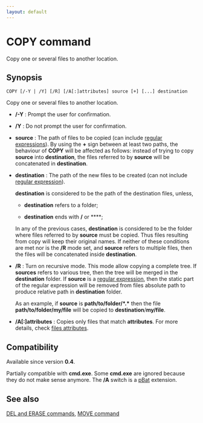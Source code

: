 ```yaml
---
layout: default
---
```

# COPY command

Copy one or several files to another location.

## Synopsis

    COPY [/-Y | /Y] [/R] [/A[:]attributes] source [+] [...] destination

Copy one or several files to another location.

* **/-Y** : Prompt the user for confirmation.

* **/Y** : Do not prompt the user for confirmation.

* **source** : The path of files to be copied \(can include [regular 
  expressions](spec/regexp)\). By using the **+** sign between at least two 
  paths, the behaviour of **COPY** will be affected as follows: instead of 
  trying to copy **source** into **destination**, the files referred to by 
  **source** will be concatenated in **destination**.

* **destination** : The path of the new files to be created \(can not include 
  [regular expression](spec/regexp)\).

  **destination** is considered to be the path of the destination files, 
  unless,

  * **destination** refers to a folder;

  * **destination** ends with **/** or **\**;

  In any of the previous cases, **destination** is considered to be the folder 
  where files referred to by **source** must be copied. Thus files resulting 
  from copy will keep their original names. If neither of these conditions are 
  met nor is the **/R** mode set, and **source** refers to multiple files, 
  then the files will be concatenated inside **destination**.

* **/R** : Turn on recursive mode. This mode allow copying a complete tree. If 
  **sources** refers to various tree, then the tree will be merged in the 
  **destination** folder. If **source** is a [regular 
  expression](spec/regexp), then the static part of the regular expression 
  will be removed from files absolute path to produce relative path in 
  **destination** folder.

  As an example, if **source** is **path/to/folder/\*.\*** then the file 
  **path/to/folder/my/file** will be copied to **destination**/**my/file**.

* **/A\[:\]attributes** : Copies only files that match **attributes**. For 
  more details, check [files attributes](spec/attr).

## Compatibility

Available since version **0.4**.

Partially compatible with **cmd.exe**. Some **cmd.exe** are ignored because 
they do not make sense anymore. The **/A** switch is a [pBat](pbat) extension.

## See also

[DEL and ERASE commands](del), [MOVE command](move) 


